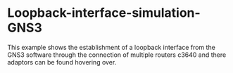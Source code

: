 # Loopback-interface-simulation-GNS3
This example shows the establishment of a loopback interface from the GNS3 software through the connection of multiple routers c3640 and there adaptors can be found hovering over.
